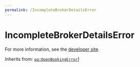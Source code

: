```yaml
---
permalink: /IncompleteBrokerDetailsError
---
```


# IncompleteBrokerDetailsError


For more information, see the [developer site](https://developer.openactive.io/data-model/types/incompletebrokerdetailserror).

Inherits from: [`oa:OpenBookingError`](https://openactive.io/OpenBookingError)]
